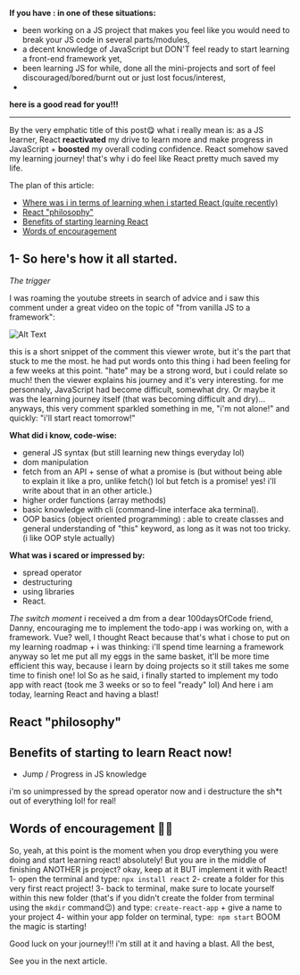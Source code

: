 **If you have :  in one of these situations:**
- been working on a JS project that makes you feel like you would need to break your JS code in several parts/modules,
- a decent knowledge of JavaScript but DON'T feel ready to start learning a front-end framework yet,
- been learning JS for while, done all the mini-projects and sort of feel discouraged/bored/burnt out or just lost focus/interest,
- 

**here is a good read for you!!!**
 
--------------------

By the very emphatic title of this post😋 what i really mean is: as a JS learner, React **reactivated** my drive to learn more and make progress in JavaScript + **boosted** my overall coding confidence. React somehow saved my learning journey! that's why i do feel like React pretty much saved my life.

The plan of this article:
- [Where was i in terms of learning when i started React (quite recently)](#1)
- [React "philosophy"](#2)
- [Benefits of starting learning React](#3)
- [Words of encouragement](#4)


## <a name="1">1- So here's how it all started.</a>

*The trigger*

I was roaming the youtube streets in search of advice and i saw this comment under a great video on the topic of "from vanilla JS to a framework":

![Alt Text](https://dev-to-uploads.s3.amazonaws.com/i/f7mp6uv29pyi72iknthr.png)

this is a short snippet of the comment this viewer wrote, but it's the part that stuck to me the most. he had put words onto this thing i had been feeling for a few weeks at this point. "hate" may be a strong word, but i could relate so much! then the viewer explains his journey and it's very interesting. for me personnaly, JavaScript had become difficult, somewhat dry. Or maybe it was the learning journey itself (that was becoming difficult and dry)...
anyways, this very comment sparkled something in me, "i'm not alone!" and quickly: "i'll start react tomorrow!"

**What did i know, code-wise:**
- general JS syntax (but still learning new things everyday lol)
- dom manipulation 
- fetch from an API + sense of what a promise is (but without being able to explain it like a pro, unlike fetch() lol but fetch is a promise! yes! i'll write about that in an other article.)
- higher order functions (array methods)
- basic knowledge with cli (command-line interface aka terminal).
- OOP basics (object oriented programming) : able to create classes and general understanding of "this" keyword, as long as it was not too tricky. (i like OOP style actually)

**What was i scared or impressed by:**
- spread operator 
- destructuring
- using libraries
- React. 

*The switch moment*
i received a dm from a dear 100daysOfCode friend, Danny, encouraging me to implement the todo-app i was working on, with a framework. Vue? well, I thought React because that's what i chose to put on my learning roadmap + i was thinking: i'll spend time learning a framework anyway so let me put all my eggs in the same basket, it'll be more time efficient this way, because i learn by doing projects so it still takes me some time to finish one! lol 
So as he said, i finally started to implement my todo app with react (took me 3 weeks or so to feel "ready" lol)
And here i am today, learning React and having a blast!

## <a name="2">React "philosophy"</a>


## <a name="3">Benefits of starting to learn React now!</a>
- Jump / Progress in JS knowledge

i'm so unimpressed by the spread operator now and i destructure the sh*t out of everything lol! for real!


## <a name="4">Words of encouragement 👊🏾</a>

So, yeah, at this point is the moment when you drop everything you were doing and start learning react! absolutely!
But you are in the middle of finishing ANOTHER js project? okay, keep at it BUT implement it with React!
1- open the terminal and type: ```npx install react```
2- create a folder for this very first react project!
3- back to terminal, make sure to locate yourself within this new folder (that's if you didn't create the folder from terminal using the ```mkdir``` command😉) and type: ```create-react-app``` + give a name to your project
4- within your app folder on terminal, type:``` npm start```
BOOM the magic is starting!

Good luck on your journey!!! i'm still at it and having a blast. 
All the best,

See you in the next article.

